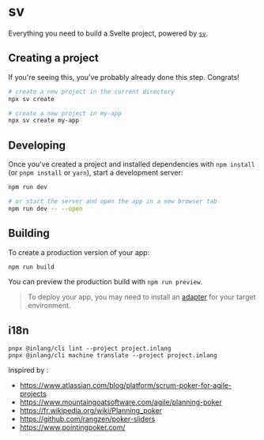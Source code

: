 # sv

Everything you need to build a Svelte project, powered by [`sv`](https://github.com/sveltejs/cli).

## Creating a project

If you're seeing this, you've probably already done this step. Congrats!

```bash
# create a new project in the current directory
npx sv create

# create a new project in my-app
npx sv create my-app
```

## Developing

Once you've created a project and installed dependencies with `npm install` (or `pnpm install` or `yarn`), start a development server:

```bash
npm run dev

# or start the server and open the app in a new browser tab
npm run dev -- --open
```

## Building

To create a production version of your app:

```bash
npm run build
```

You can preview the production build with `npm run preview`.

> To deploy your app, you may need to install an [adapter](https://svelte.dev/docs/kit/adapters) for your target environment.

## i18n

```
pnpx @inlang/cli lint --project project.inlang
pnpx @inlang/cli machine translate --project project.inlang
```

Inspired by :

- https://www.atlassian.com/blog/platform/scrum-poker-for-agile-projects
- https://www.mountaingoatsoftware.com/agile/planning-poker
- https://fr.wikipedia.org/wiki/Planning_poker
- https://github.com/rangzen/poker-sliders
- https://www.pointingpoker.com/
